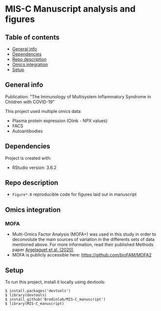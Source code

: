 # MIS-C Manuscript analysis and figures

## Table of contents
* [General info](#general-info)
* [Dependencies](#dependencies)
* [Repo description](#repo-description)
* [Omics integration](#omics-integration)
* [Setup](#setup)

## General info
Publication: "The Immunology of Multisystem Inflammatory Syndrome in Children with COVID-19"

This project used multiple omics data:
- Plasma protein expression (Olink - NPX values)
- FACS
- Autoantibodies
	
## Dependencies
Project is created with:
* RStudio version: 3.6.2

## Repo description
- ```Figure*.R``` reproducible code for figures laid out in manuscript

## Omics integration
### MOFA
- Multi-Omics Factor Analysis (MOFA+) was used in this study in order to deconvolute the main sources of variation in the differents sets of data mentioned above. For more information, read their published Methods paper [Argelaguet et al. (2020)](https://genomebiology.biomedcentral.com/articles/10.1186/s13059-020-02015-1). 
- MOFA is publicly accessible here: https://github.com/bioFAM/MOFA2

## Setup
To run this project, install it locally using devtools:

```
$ install.packages('devtools')
$ library(devtools)
$ install_github('Brodinlab/MIS-C_manuscript')
$ library(MIS-C_manuscript)
```
